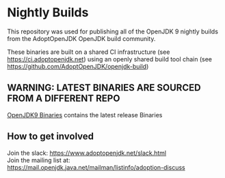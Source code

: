 # Nightly Builds

This repository was used for publishing all of the OpenJDK 9 nightly builds from the AdoptOpenJDK OpenJDK build community.

These binaries are built on a shared CI infrastructure (see https://ci.adoptopenjdk.net) using an openly shared build tool chain (see https://github.com/AdoptOpenJDK/openjdk-build)

## WARNING: LATEST BINARIES ARE SOURCED FROM A DIFFERENT REPO
[OpenJDK9 Binaries](https://github.com/AdoptOpenJDK/openjdk9-binaries/releases) contains the latest release Binaries

## How to get involved 

Join the slack: https://www.adoptopenjdk.net/slack.html  
Join the mailing list at: https://mail.openjdk.java.net/mailman/listinfo/adoption-discuss
